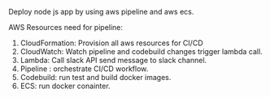 Deploy node js app by using aws pipeline and aws ecs.  

AWS Resources need for pipeline:
1. CloudFormation: Provision all aws resources for CI/CD
2. CloudWatch: Watch pipeline and codebuild changes trigger lambda call.
3. Lambda: Call slack API send message to slack channel.
4. Pipeline : orchestrate CI/CD workflow.
5. Codebuild: run test and build docker images.
6. ECS: run docker conainter.



